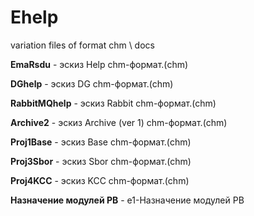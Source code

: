 # Ehelp
variation files of format chm \ docs

  **EmaRsdu** -  эскиз Help chm-формат.(chm)
  
  **DGhelp** -  эскиз DG chm-формат.(chm)
  
  **RabbitMQhelp** -  эскиз Rabbit chm-формат.(chm)  

  **Archive2** -  эскиз Archive (ver 1) chm-формат.(chm)

  **Proj1Base** -  эскиз Base chm-формат.(chm)
  
  **Proj3Sbor** -  эскиз Sbor chm-формат.(chm)

  **Proj4KCC** -  эскиз KCC chm-формат.(chm)
  
  **Назначение модулей РВ**  - e1-Назначение модулей РВ
